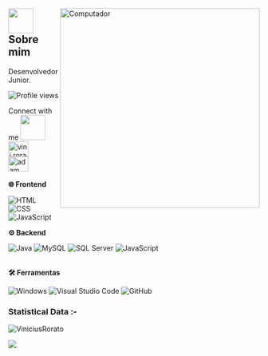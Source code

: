 <div>
  <img
    src="https://raw.githubusercontent.com/MicaelliMedeiros/micaellimedeiros/master/image/computer-illustration.png" 
    width="400px"
    align="right"
    alt="Computador"
  >
  <div>
    <h2>
    <picture><img src = "https://github.com/7oSkaaa/7oSkaaa/blob/main/Images/about_me.gif?raw=true" width = 50px></picture> Sobre mim
    </h2>
    <p align="left">
      Desenvolvedor Junior.
      <p align="left"> <img src="https://komarev.com/ghpvc/?username=ViniciusRorato" color="#2F6DB9" alt="Profile views" /> </p>
    </p>
    <div>
    <p align="left">
      Connect with me <img src='https://raw.githubusercontent.com/ShahriarShafin/ShahriarShafin/main/Assets/handshake.gif' width="50px"> 
      <br>
      <a href="https://www.instagram.com/vini.rorato?igsh=a29sZzlrcHU2eXBl" target="blank"><img align="center"
      src="https://raw.githubusercontent.com/rahuldkjain/github-profile-readme-generator/master/src/images/icons/Social/instagram.svg"
      alt="vini.rorato" height="30" width="40" /></a>
      <br />
        <a href="https://www.linkedin.com/in/vinicius-rorato-ba1372291?utm_source=share&utm_campaign=share_via&utm_content=profile&utm_medium=android_app" target="blank"><img align="center"
      src="https://raw.githubusercontent.com/rahuldkjain/github-profile-readme-generator/master/src/images/icons/Social/linked-in-alt.svg"
      alt="adam pithewan" height="30" width="40" /></a>
      <br />
      <br />
      <strong>🌐 Frontend</strong>
    </p>
    <p align="left">
      <img src="https://img.shields.io/badge/-HTML-05122A?style=for-the-badge&logo=html5" alt="HTML">
      <img src="https://img.shields.io/badge/-CSS-05122A?style=for-the-badge&logo=CSS3&logoColor=1572B6" alt="CSS">
      <img src="https://img.shields.io/badge/-JavaScript-05122A?style=for-the-badge&logo=javascript" alt="JavaScript">
    </p>
  </div>
</div>
</div>

<div>
  <p align="left">
    <strong>⚙️ Backend</strong>
  </p>
  <div align="left">
    <img src="https://img.shields.io/badge/-Java-05122A?style=for-the-badge&logo=java&logoColor=white" alt="Java">
    <img src="https://img.shields.io/badge/MySQL-00000F?style=for-the-badge&logo=mysql&logoColor=white" alt="MySQL">
    <img src="https://img.shields.io/badge/Microsoft_SQL_Server-CC2927?style=for-the-badge&logo=microsoft-sql-server&logoColor=white" alt="SQL Server">
    <img src="https://raw.githubusercontent.com/marwin1991/profile-technology-icons/refs/heads/main/icons/javascript.png" alt="JavaScript">
  </div>
  
  <p align="left">
    <br />
    <strong>🛠️ Ferramentas</strong>
  </p>
  <div align="left">
    <img src="https://img.shields.io/badge/Windows-017AD7?style=for-the-badge&logo=windows&logoColor=white" alt="Windows">
    <img src="https://img.shields.io/badge/-Visual%20Studio%20Code-333333?style=flat&logo=visual-studio-code&logoColor=007ACC" alt="Visual Studio Code">
    <img src="https://img.shields.io/badge/GitHub-100000?style=for-the-badge&logo=github&logoColor=white" alt="GitHub">
  </div>
</div>
<h3>Statistical Data :-</h3>
<p><img align="center"
    src="https://github-readme-stats.vercel.app/api/top-langs?username=ViniciusRorato&show_icons=true&locale=en&bg_color=0d1117&text_color=ffffff&layout=compact"
    alt="ViniciusRorato" 
    bg_color=#808080/></p>
    <p><img src="https://github-readme-stats.vercel.app/api?username=ViniciusRorato&theme=radical)](https://github.com/anuraghazra/github-readme-stats)"</p>
